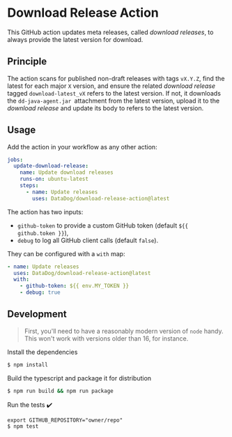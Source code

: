 # Download Release Action

This GitHub action updates meta releases, called _download releases_, to always provide the latest version for download.  

## Principle

The action scans for published non-draft releases with tags `vX.Y.Z`, find the latest for each major `X` version, and ensure the related _download release_ tagged `download-latest_vX` refers to the latest version.
If not, it downloads the `dd-java-agent.jar `attachment from the latest version, upload it to the _download release_ and update its body to refers to the latest version.

## Usage

Add the action in your workflow as any other action: 

```yaml
jobs:
  update-download-release:
    name: Update download releases
    runs-on: ubuntu-latest
    steps:
      - name: Update releases
        uses: DataDog/download-release-action@latest
```

The action has two inputs:
* `github-token` to provide a custom GitHub token (default `${{ github.token }}`),
* `debug` to log all GitHub client calls (default `false`).

They can be configured with a `with` map:
```yaml
- name: Update releases
  uses: DataDog/download-release-action@latest
  with:
    - github-token: ${{ env.MY_TOKEN }}
    - debug: true
```

## Development

> First, you'll need to have a reasonably modern version of `node` handy. This won't work with versions older than 16, for instance.

Install the dependencies  
```bash
$ npm install
```

Build the typescript and package it for distribution
```bash
$ npm run build && npm run package
```

Run the tests :heavy_check_mark:  
```
export GITHUB_REPOSITORY="owner/repo"
$ npm test
```
